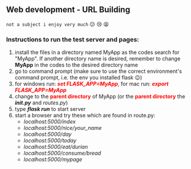 
## Web development - URL Building 
`not a subject i enjoy very much` :confused: :cry: :tired_face:

### Instructions to run the test server and pages:

1. install the files in a directory named MyApp as the codes search for "MyApp". If another directory name is desired, remember to change **MyApp** in the codes to the desired directory name
2. go to command prompt (make sure to use the correct environment's command prompt, i.e. the env you installed flask :wink:)
3. for windows run: <span style="color:red">***set FLASK_APP=MyApp***</span>, for mac run: <span style="color:red">***export FLASK_APP=MyApp***</span>
4. change to the <span style="color:red">**parent directory**</span> of MyApp (or the <span style="color:red">**parent directory**</span> the *__init.py__* and *routes.py*) 
5. type ***flask run*** to start server
6. start a browser and try these which are found in route.py:
    - *localhost:5000/index*
    - *localhost:5000/nice/your_name*
    - *localhost:5000/day*
    - *localhost:5000/today*
    - *localhost:5000/eat/durian*
    - *localhost:5000/consume/bread*
    - *localhost:5000/mypage*


